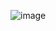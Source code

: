 ![image](https://user-images.githubusercontent.com/38296002/140529310-1f2888af-5549-40f6-89b1-e1585d0cbe96.png)
